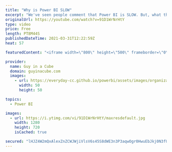 ```yaml
---
title: "Why is Power BI SLOW"
excerpt: "We've seen people comment that Power BI is SLOW. But, what they really mean is your report is slow. Patrick breaks things down to get you pointed in the right direction.  Chris Hamill's Blog: https://alluringbi.com/2020/08/06/consolidating-report-elements-for-improved-performance/  📢 Become a member:"
originalUrl: https://youtube.com/watch?v=91D1WrNrHtY
type: video
price: Free
length: PT8M44S
publishedDateTime: 2021-03-31T12:22:59Z
heat: 57

featuredContent: "<iframe width=\"800\" height=\"500\" frameborder=\"0\" src=\"https://www.youtube.com/embed/91D1WrNrHtY\" allow=\"accelerometer; autoplay; encrypted-media; gyroscope; picture-in-picture\" allowfullscreen></iframe>"

provider:
  name: Guy in a Cube
  domain: guyinacube.com
  images:
    - url: https://everyday-cc.github.io/powerbi/assets/images/organizations/guyinacube.com-50x50.jpg
      width: 50
      height: 50

topics:
  - Power BI

images:
  - url: https://i.ytimg.com/vi/91D1WrNrHtY/maxresdefault.jpg
    width: 1280
    height: 720
    isCached: true

secured: "lHJZ4W2mQxAlexZnZCWJWjiVlsV6s45S8dWE3n3P3aqwOgr0HwuEbJkj0N3fUARro4NEfDQ5vzdR53XyY9WUvlYHfP2y+lQre+Z2y102+IOVThlUFrlEAuE7hK0NUKDf28aweoR2beCXO8mzFCOx+Q8CCkWLuQT62fPWTjo274d08REX15J7Ibjx4GzQPy3VVn57IuXM/yByfHk2+WTY4Ay6rWmnTE/boRiVfhlhnslID3njDyAZkTqXKPl4WDl+KWpe1a9wAZNd5DvLC4AO24j1h3BxQfNoWYdhIAkP1RHluK70m1SefNTOIgPEc9OdcNgyXb9Bf9Jg6lGescx63V8wHbgSZWmZ3WSV1D/BZvNg7Txcj6khaA6tvBMzZO1rS52PTydQazEpi8Yfptn8tOwKkybjN5/ZSA2lyx2MIOE=;m4hwzx6FvHKDHsAexO6FKA=="
---
```


